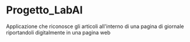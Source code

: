 # Progetto_LabAI
Applicazione che riconosce gli articoli all'interno di una pagina di giornale riportandoli digitalmente in una pagina web
